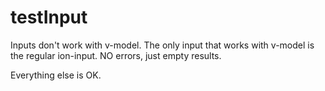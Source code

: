 # testInput

Inputs don't work with v-model. The only input that works with v-model is the regular ion-input. NO errors, just empty results.

Everything else is OK.

